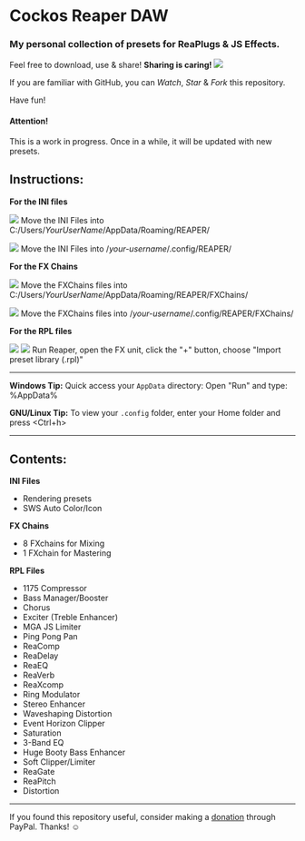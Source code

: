Cockos Reaper DAW
=================

### My personal collection of presets for ReaPlugs & JS Effects.

Feel free to download, use & share! **Sharing is caring! ![](https://github.com/koulaxizis/reaper/blob/master/Images/Beating_heart.gif)**

If you are familiar with GitHub, you can *Watch*, *Star* & *Fork* this repository.

Have fun!


#### Attention!
This is a work in progress. Once in a while, it will be updated with new presets.


Instructions:
-------------

**For the INI files**
 
 ![](https://github.com/koulaxizis/reaper/blob/master/Images/Win.png) Move the INI Files into C:/Users/*YourUserName*/AppData/Roaming/REAPER/

 ![](https://github.com/koulaxizis/reaper/blob/master/Images/Tux.png) Move the INI Files into /*your-username*/.config/REAPER/

**For the FX Chains**
 
 ![](https://github.com/koulaxizis/reaper/blob/master/Images/Win.png) Move the FXChains files into C:/Users/*YourUserName*/AppData/Roaming/REAPER/FXChains/

 ![](https://github.com/koulaxizis/reaper/blob/master/Images/Tux.png) Move the FXChains files into /*your-username*/.config/REAPER/FXChains/

**For the RPL files**

 ![](https://github.com/koulaxizis/reaper/blob/master/Images/Tux.png) ![](https://github.com/koulaxizis/reaper/blob/master/Images/Win.png) Run Reaper, open the FX unit, click the "+" button, choose "Import preset library (.rpl)"
 
---

**Windows Tip:** Quick access your `AppData` directory: Open "Run" and type: %AppData%

**GNU/Linux Tip:** To view your `.config` folder, enter your Home folder and press <Ctrl+h>

---


Contents:
---------

**INI Files**
 - Rendering presets 
 - SWS Auto Color/Icon
 
**FX Chains**
 - 8 FXchains for Mixing
 - 1 FXchain for Mastering
 
**RPL Files**
 - 1175 Compressor
 - Bass Manager/Booster
 - Chorus
 - Exciter (Treble Enhancer)
 - MGA JS Limiter
 - Ping Pong Pan
 - ReaComp
 - ReaDelay
 - ReaEQ
 - ReaVerb
 - ReaXcomp
 - Ring Modulator
 - Stereo Enhancer
 - Waveshaping Distortion
 - Event Horizon Clipper
 - Saturation
 - 3-Band EQ
 - Huge Booty Bass Enhancer
 - Soft Clipper/Limiter
 - ReaGate
 - ReaPitch
 - Distortion

---

If you found this repository useful, consider making a [donation](https://paypal.me/koulaxizis) through PayPal. Thanks! :relaxed: 
